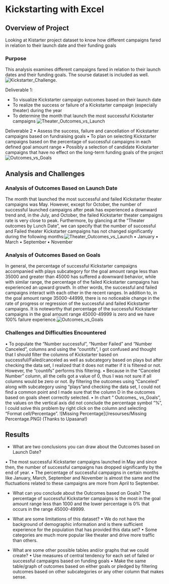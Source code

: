 # Kickstarting with Excel


## Overview of Project
Looking at Kistarter project dataset to know how different campaigns fared in relation to their launch date and their funding goals


### Purpose

This analysis examines different campaigns fared in relation to their launch dates and their funding goals. 
The sourse dataset is included as well. ![Kickstarter_Challenge](/Kickstarter_challenge). 

Deliverable 1: 
* To visualize Kickstarter campaign outcomes based on their launch date
* To realize the success or failure of a Kickstarter campaign (especially theater) during the year
* To determine the month that launch the most successful Kickstarter campaigns
![Theater_Outcomes_vs_Launch](/resources/Theater_Outcomes_vs_Launch)

Deliverable 2
• Assess the success, failure and cancellation of Kickstarter campaigns based on fundraising goals
• To plan on selecting Kickstarter campaigns based on the percentage of successful campaigns in each defined goal amount range
• Possibly a selection of candidate Kickstarter campaigns that have no effect on the long-term  funding goals of the project
![Outcomes_vs_Goals](/resources/Outcomes_vs_Goals)


## Analysis and Challenges


### Analysis of Outcomes Based on Launch Date

The month that launched the most successful and failed Kickstarter theater campaigns was May. However, except for October, the number of successful launched campaigns after peak has experienced a downward trend and, in the July, and October, the failed Kickstarter theater campaigns rate is very close to peak.
Furthermore, by glancing at the “Theater outcomes by Lunch Date”, we can specify that the number of successful and Failed theater Kickstarter campaigns has not changed significantly during the following months:![Theater_Outcomes_vs_Launch](/resourses/Theater_Outcomes_vs_Launch.PNG)
• January
• March
• September
• November


### Analysis of Outcomes Based on Goals

In general, the percentage of successful Kickstarter campaigns accompanied with plays subcategory for the goal amount range less than 35000 and greater than 45000 has suffered a downward behavior, while with similar range, the percentage of the failed Kickstarter campaigns has experienced an upward growth. In other words, the successful and failed campaigns interact with each other in the recent ranges. 
In addition to, in the goal amount range 35000-44999, there is no noticeable change in the rate of progress or regression of the successful and failed Kickstarter campaigns.
It is noteworthy that percentage of the successful Kickstarter campaigns in the goal amount range 45000-49999 is zero and we have 100% failure experience.![Outcomes_vs_Goals](/resourses/Outcomes_vs_Goals.PNG) 


### Challenges and Difficulties Encountered

• To populate the “Number successful”, “Number Failed” and “Number Canceled”, columns and using the “countifs”, I got confused and thought that I should filter the columns of Kickstarter based on successful/Failed/canceled as well as subcategory based on plays but after checking the data set, I realized that it does not matter if it is filtered or not. However, the “countifs” performs this filtering.
• Because in the “Canceled Number” column, all the cells got a value of 0, thus I was not sure if all columns would be zero or not. By filtering the outcomes using “Canceled” along with subcategory using “plays”and checking the data set, I could not find a common point and I made sure that the column D in the outcomes based on goals sheet correctly selected.
• In chart “ Outcomes_ vs_Goals”, the values on the vertical axis did not conclude the percentage symbol ”%”, I could solve this problem by right click on the column and selecting “Format cell/Percentage”. ![Missing Percentage](/resourses/Missing Percentage.PNG)  (Thanks to Upasana!)  



## Results

- What are two conclusions you can draw about the Outcomes based on Launch Date?

• The most successful Kickstarter campaigns launched in May and since then, the number of successful campaigns has dropped significantly by the end of year.
• The percentage of successful campaigns in certain months like January, March, September and November is almost the same and the fluctuations related to these campaigns are more from April to September.


- What can you conclude about the Outcomes based on Goals?
The percentage of successful Kickstarter campaigns is the most in the goal amount range less than 1000 and the lower percentage is 0% that occurs in the range 45000-49999.

- What are some limitations of this dataset?
• We do not have the background of demographic information and is there sufficient experience for the population that has provided this data set?
• Some categories are much more popular like theater and drive more traffic than others.


- What are some other possible tables and/or graphs that we could create?
• Use measures of central tendency for each set of failed or successful campaigns based on funding goals
• Make the same table/graph of outcomes based on either goals or pledged by filtering outcomes based on other subcategories or any other column that makes sense.   
